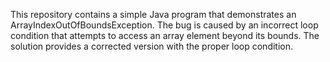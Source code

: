 This repository contains a simple Java program that demonstrates an ArrayIndexOutOfBoundsException. The bug is caused by an incorrect loop condition that attempts to access an array element beyond its bounds.  The solution provides a corrected version with the proper loop condition.